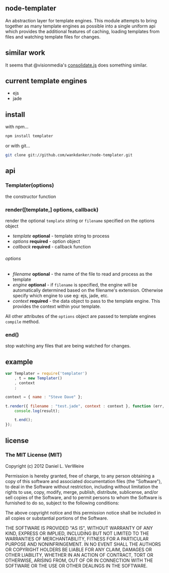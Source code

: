 node-templater
--------------

An abstraction layer for template engines. This module attempts to bring
together as many template engines as possible into a single uniform api
which provides the additional features of caching, loading templates from
files and watching template files for changes.

similar work
------------

It seems that @visionmedia's [consolidate.js](https://github.com/visionmedia/consolidate.js) does something similar.

current template engines
-------------
* ejs
* jade

install
---------

with npm...

```bash
npm install templater
```

or with git...

```bash
git clone git://github.com/wankdanker/node-templater.git
```

api
----

### Templater(options)

the constructor function

### render([template,] options, callback)

render the optional `template` string or `filename` specified on the options object

* *template* __optional__ - template string to process
* *options* __required__ - option object
* *callback* __required__ - callback function

###### options
* *filename* __optional__ - the name of the file to read and process as the template
* *engine* __optional__ - if `filename` is specified, the engine will be automatically determined based on the filename's extension. Otherwise specify which engine to use eg: ejs, jade, etc.
* *context* __required__ - the data object to pass to the template engine. This provides the context within your template.

All other attributes of the `options` object are passed to template engines `compile` method.
   
### end()

stop watching any files that are being watched for changes.

example
-------

```javascript
var Templater = require('templater')
    , t = new Templater()
    , context
    ;

context = { name : "Steve Dave" };

t.render({ filename : "test.jade", context : context }, function (err, result) {
	console.log(result);

	t.end();
});
```

license
----------

### The MIT License (MIT)


Copyright (c) 2012 Daniel L. VerWeire

Permission is hereby granted, free of charge, to any person obtaining
a copy of this software and associated documentation files (the
"Software"), to deal in the Software without restriction, including
without limitation the rights to use, copy, modify, merge, publish,
distribute, sublicense, and/or sell copies of the Software, and to
permit persons to whom the Software is furnished to do so, subject to
the following conditions:

The above copyright notice and this permission notice shall be
included in all copies or substantial portions of the Software.

THE SOFTWARE IS PROVIDED "AS IS", WITHOUT WARRANTY OF ANY KIND,
EXPRESS OR IMPLIED, INCLUDING BUT NOT LIMITED TO THE WARRANTIES OF
MERCHANTABILITY, FITNESS FOR A PARTICULAR PURPOSE AND NONINFRINGEMENT.
IN NO EVENT SHALL THE AUTHORS OR COPYRIGHT HOLDERS BE LIABLE FOR ANY
CLAIM, DAMAGES OR OTHER LIABILITY, WHETHER IN AN ACTION OF CONTRACT,
TORT OR OTHERWISE, ARISING FROM, OUT OF OR IN CONNECTION WITH THE
SOFTWARE OR THE USE OR OTHER DEALINGS IN THE SOFTWARE.

